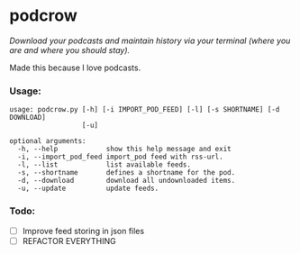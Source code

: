# podcrow

_Download your podcasts and maintain history via your terminal (where you are and where you should stay)._

Made this because I love podcasts.

### Usage:
```
usage: podcrow.py [-h] [-i IMPORT_POD_FEED] [-l] [-s SHORTNAME] [-d DOWNLOAD]
                  [-u]

optional arguments:
  -h, --help            show this help message and exit
  -i, --import_pod_feed import_pod feed with rss-url.
  -l, --list            list available feeds.
  -s, --shortname       defines a shortname for the pod.
  -d, --download        download all undownloaded items.
  -u, --update          update feeds.
```

### Todo:
- [ ] Improve feed storing in json files
- [ ] REFACTOR EVERYTHING
